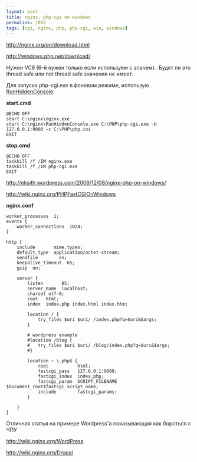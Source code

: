 ```yaml
---
layout: post
title: nginx, php-cgi on windows
permalink: /882
tags: [cgi, nginx, php, php-cgi, win, windows]
---
```


<http://nginx.org/en/download.html>

<http://windows.php.net/download/>

Нужен VC9 (6-й нужен только если используем с апачем).  Будет ли это thread safe или not thread safe значения не имеет.

Для запуска php-cgi.exe в фоновом режиме, использую [RunHiddenConsole](/images/wp/RunHiddenConsole.zip):

**start.cmd**

    @ECHO OFF
    start C:\nginx\nginx.exe
    start C:\nginx\RunHiddenConsole.exe C:\PHP\php-cgi.exe -b 127.0.0.1:9000 -c C:\PHP\php.ini
    EXIT

**stop.cmd**

    @ECHO OFF
    taskkill /f /IM nginx.exe
    taskkill /f /IM php-cgi.exe
    EXIT

<http://eksith.wordpress.com/2008/12/08/nginx-php-on-windows/>

<http://wiki.nginx.org/PHPFastCGIOnWindows>

**nginx.conf**

    worker_processes  1;
    events {
        worker_connections  1024;
    }

    http {
        include       mime.types;
        default_type  application/octet-stream;
        sendfile        on;
        keepalive_timeout  65;
        gzip  on;

        server {
            listen       85;
            server_name  localhost;
            charset utf-8;
            root   html;
            index  index.php index.html index.htm;

            location / {
                try_files $uri $uri/ /index.php?q=$uri&$args;
            }

            # wordpress example
            #location /blog {
            #   try_files $uri $uri/ /blog/index.php?q=$uri&$args;
            #}

            location ~ \.php$ {
                root           html;
                fastcgi_pass   127.0.0.1:9000;
                fastcgi_index  index.php;
                fastcgi_param  SCRIPT_FILENAME $document_root$fastcgi_script_name;
                include        fastcgi_params;
            }

        }
    }

Отличная статья на примере Wordpress'а показывающая как бороться с ЧПУ

<http://wiki.nginx.org/WordPress>

<http://wiki.nginx.org/Drupal>
